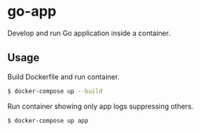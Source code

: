 # go-app

Develop and run Go application inside a container.

## Usage

Build Dockerfile and run container.

```bash
$ docker-compose up --build
```

Run container showing only app logs suppressing others.

```bash
$ docker-compose up app
```
